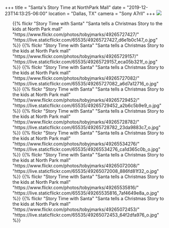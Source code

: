 +++
title = "Santa's Story Time at NorthPark Mall"
date = "2019-12-23T14:13:25-06:00"
location = "Dallas, TX"
camera = "Sony A7rII"
+++
<img src="https://live.staticflickr.com/65535/49265726427_7e14646d3f_o.jpg">
<!--more-->

<div class="container-fluid">
<div class="demo-gallery dark mrb35">
	<ul id="lightgallery" class="list-unstyled row">
<!--
{{% flickr "Story Time with Santa"
           "Santa tells a Christmas Story to the kids at North Park mall"
           "https://www.flickr.com/photos/tobyjmarks/49265726427/"
           "https://live.staticflickr.com/65535/49265726427_7e14646d3f_o.jpg" %}}
-->
{{% flickr "Story Time with Santa"
           "Santa tells a Christmas Story to the kids at North Park mall"
           "https://www.flickr.com/photos/tobyjmarks/49265727427/"
           "https://live.staticflickr.com/65535/49265727427_d6e1b0c147_o.jpg" %}}
{{% flickr "Story Time with Santa"
           "Santa tells a Christmas Story to the kids at North Park mall"
           "https://www.flickr.com/photos/tobyjmarks/49265729157/"
           "https://live.staticflickr.com/65535/49265729157_eca05b321f_o.jpg" %}}
{{% flickr "Story Time with Santa"
           "Santa tells a Christmas Story to the kids at North Park mall"
           "https://www.flickr.com/photos/tobyjmarks/49265727082/"
           "https://live.staticflickr.com/65535/49265727082_a6d7a12716_o.jpg" %}}
{{% flickr "Story Time with Santa"
           "Santa tells a Christmas Story to the kids at North Park mall"
           "https://www.flickr.com/photos/tobyjmarks/49265729452/"
           "https://live.staticflickr.com/65535/49265729452_a2b6c5b9e9_o.jpg" %}}
{{% flickr "Story Time with Santa"
           "Santa tells a Christmas Story to the kids at North Park mall"
           "https://www.flickr.com/photos/tobyjmarks/49265728782/"
           "https://live.staticflickr.com/65535/49265728782_23da9883c7_o.jpg" %}}
{{% flickr "Story Time with Santa"
           "Santa tells a Christmas Story to the kids at North Park mall"
           "https://www.flickr.com/photos/tobyjmarks/49265534276/"
           "https://live.staticflickr.com/65535/49265534276_ca1d365c0b_o.jpg" %}}
{{% flickr "Story Time with Santa"
           "Santa tells a Christmas Story to the kids at North Park mall"
           "https://www.flickr.com/photos/tobyjmarks/49265072008/"
           "https://live.staticflickr.com/65535/49265072008_886fd81f32_o.jpg" %}}
{{% flickr "Story Time with Santa"
           "Santa tells a Christmas Story to the kids at North Park mall"
           "https://www.flickr.com/photos/tobyjmarks/49265535816/"
           "https://live.staticflickr.com/65535/49265535816_7af4649e8a_o.jpg" %}}
{{% flickr "Story Time with Santa"
           "Santa tells a Christmas Story to the kids at North Park mall"
           "https://www.flickr.com/photos/tobyjmarks/49265072453/"
           "https://live.staticflickr.com/65535/49265072453_64f2dfa976_o.jpg" %}}
	</ul>
</div>
</div>
